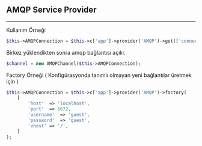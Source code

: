 
## AMQP Service Provider

------


Kullanım Örneği

```php
$this->AMQPConnection = $this->c['app']->provider('AMQP')->get(['connection' => 'default']);
```

Birkez yüklendikten sonra amqp bağlantısı açılır.

```php
$channel = new AMQPChannel($this->AMQPConnection);
```

Factory Örneği ( Konfigürasyonda tanımlı olmayan yeni bağlantılar üretmek için )

```php
$this->AMQPConnection = $this->c['app']->provider('AMQP')->factory( 
    [
        'host'  => 'localhost',
        'port'  => 5672,
        'username'  => 'guest',
        'password'  => 'guest',
        'vhost' => '/',
    ]
);
```
